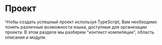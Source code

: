 # Проект

Чтобы создать успешный проект используя TypeScript, Вам необходимо понять различные возможности языка, доступные для организации проекта. В этом разделе мы разберем "контекст компиляции", область описания и модули.
